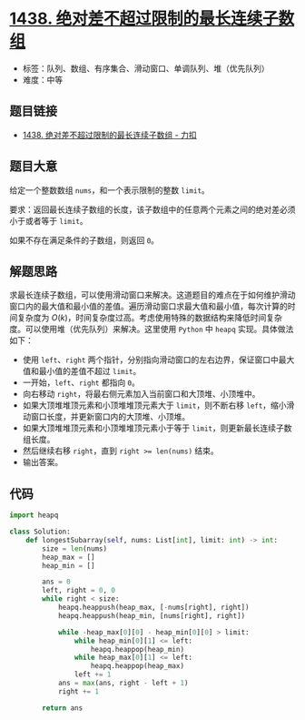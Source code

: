 # [1438. 绝对差不超过限制的最长连续子数组](https://leetcode.cn/problems/longest-continuous-subarray-with-absolute-diff-less-than-or-equal-to-limit/)

- 标签：队列、数组、有序集合、滑动窗口、单调队列、堆（优先队列）
- 难度：中等

## 题目链接

- [1438. 绝对差不超过限制的最长连续子数组 - 力扣](https://leetcode.cn/problems/longest-continuous-subarray-with-absolute-diff-less-than-or-equal-to-limit/)

## 题目大意

给定一个整数数组 `nums`，和一个表示限制的整数 `limit`。

要求：返回最长连续子数组的长度，该子数组中的任意两个元素之间的绝对差必须小于或者等于 `limit`。

如果不存在满足条件的子数组，则返回 `0`。

## 解题思路

求最长连续子数组，可以使用滑动窗口来解决。这道题目的难点在于如何维护滑动窗口内的最大值和最小值的差值。遍历滑动窗口求最大值和最小值，每次计算的时间复杂度为 $O(k)$，时间复杂度过高。考虑使用特殊的数据结构来降低时间复杂度。可以使用堆（优先队列）来解决。这里使用 `Python` 中 `heapq` 实现。具体做法如下：

- 使用 `left`、`right` 两个指针，分别指向滑动窗口的左右边界，保证窗口中最大值和最小值的差值不超过 `limit`。
- 一开始，`left`、`right` 都指向 `0`。
- 向右移动 `right`，将最右侧元素加入当前窗口和大顶堆、小顶堆中。
- 如果大顶堆堆顶元素和小顶堆堆顶元素大于 `limit`，则不断右移 `left`，缩小滑动窗口长度，并更新窗口内的大顶堆、小顶堆。
- 如果大顶堆堆顶元素和小顶堆堆顶元素小于等于 `limit`，则更新最长连续子数组长度。
- 然后继续右移 `right`，直到 `right >= len(nums)` 结束。
- 输出答案。

## 代码

```python
import heapq

class Solution:
    def longestSubarray(self, nums: List[int], limit: int) -> int:
        size = len(nums)
        heap_max = []
        heap_min = []

        ans = 0
        left, right = 0, 0
        while right < size:
            heapq.heappush(heap_max, [-nums[right], right])
            heapq.heappush(heap_min, [nums[right], right])

            while -heap_max[0][0] - heap_min[0][0] > limit:
                while heap_min[0][1] <= left:
                    heapq.heappop(heap_min)
                while heap_max[0][1] <= left:
                    heapq.heappop(heap_max)
                left += 1
            ans = max(ans, right - left + 1)
            right += 1

        return ans
```

